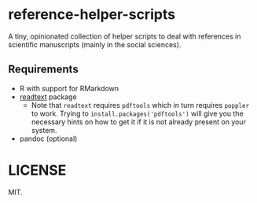 # reference-helper-scripts

A tiny, opinionated collection of helper scripts to deal with references in scientific manuscripts (mainly in the social sciences).

## Requirements

- R with support for RMarkdown
- [readtext](https://rdocumentation.org/packages/readtext/versions/0.80) package
  - Note that `readtext` requires `pdftools` which in turn requires `poppler` to work. Trying to `install.packages('pdftools')` will give you the necessary hints on how to get it if it is not already present on your system.
- pandoc (optional)

# LICENSE

MIT.